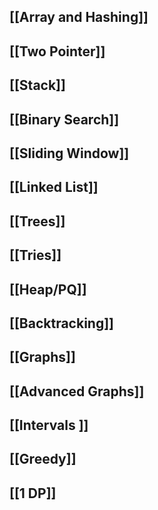 ## [[Array and Hashing]]

## [[Two Pointer]]

## [[Stack]]

## [[Binary Search]]

## [[Sliding Window]]

## [[Linked List]]

## [[Trees]]

## [[Tries]]

## [[Heap/PQ]]

## [[Backtracking]]

## [[Graphs]]

## [[Advanced Graphs]]

## [[Intervals ]]

## [[Greedy]]

## [[1 DP]]

